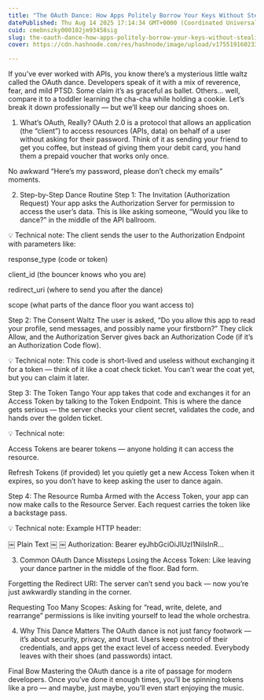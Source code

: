 ```yaml
---
title: "The OAuth Dance: How Apps Politely Borrow Your Keys Without Stealing Your Wallet"
datePublished: Thu Aug 14 2025 17:14:34 GMT+0000 (Coordinated Universal Time)
cuid: cmebnszky000102jm93458sig
slug: the-oauth-dance-how-apps-politely-borrow-your-keys-without-stealing-your-wallet
cover: https://cdn.hashnode.com/res/hashnode/image/upload/v1755191602331/afbac88c-737e-4fc3-b26a-255bfa86a9fe.png

---
```


If you’ve ever worked with APIs, you know there’s a mysterious little waltz called the OAuth dance. Developers speak of it with a mix of reverence, fear, and mild PTSD. Some claim it’s as graceful as ballet. Others… well, compare it to a toddler learning the cha-cha while holding a cookie. Let’s break it down professionally — but we’ll keep our dancing shoes on.

1. What’s OAuth, Really? OAuth 2.0 is a protocol that allows an application (the “client”) to access resources (APIs, data) on behalf of a user without asking for their password. Think of it as sending your friend to get you coffee, but instead of giving them your debit card, you hand them a prepaid voucher that works only once.
    

No awkward “Here’s my password, please don’t check my emails” moments.

2. Step-by-Step Dance Routine Step 1: The Invitation (Authorization Request) Your app asks the Authorization Server for permission to access the user’s data. This is like asking someone, “Would you like to dance?” in the middle of the API ballroom.
    

💡 Technical note: The client sends the user to the Authorization Endpoint with parameters like:

response\_type (code or token)

client\_id (the bouncer knows who you are)

redirect\_uri (where to send you after the dance)

scope (what parts of the dance floor you want access to)

Step 2: The Consent Waltz The user is asked, “Do you allow this app to read your profile, send messages, and possibly name your firstborn?” They click Allow, and the Authorization Server gives back an Authorization Code (if it’s an Authorization Code flow).

💡 Technical note: This code is short-lived and useless without exchanging it for a token — think of it like a coat check ticket. You can’t wear the coat yet, but you can claim it later.

Step 3: The Token Tango Your app takes that code and exchanges it for an Access Token by talking to the Token Endpoint. This is where the dance gets serious — the server checks your client secret, validates the code, and hands over the golden ticket.

💡 Technical note:

Access Tokens are bearer tokens — anyone holding it can access the resource.

Refresh Tokens (if provided) let you quietly get a new Access Token when it expires, so you don’t have to keep asking the user to dance again.

Step 4: The Resource Rumba Armed with the Access Token, your app can now make calls to the Resource Server. Each request carries the token like a backstage pass.

💡 Technical note: Example HTTP header:

￼ Plain Text ￼ ￼ Authorization: Bearer eyJhbGciOiJIUzI1NiIsInR...

3. Common OAuth Dance Missteps Losing the Access Token: Like leaving your dance partner in the middle of the floor. Bad form.
    

Forgetting the Redirect URI: The server can’t send you back — now you’re just awkwardly standing in the corner.

Requesting Too Many Scopes: Asking for “read, write, delete, and rearrange” permissions is like inviting yourself to lead the whole orchestra.

4. Why This Dance Matters The OAuth dance is not just fancy footwork — it’s about security, privacy, and trust. Users keep control of their credentials, and apps get the exact level of access needed. Everybody leaves with their shoes (and passwords) intact.
    

Final Bow Mastering the OAuth dance is a rite of passage for modern developers. Once you’ve done it enough times, you’ll be spinning tokens like a pro — and maybe, just maybe, you’ll even start enjoying the music.